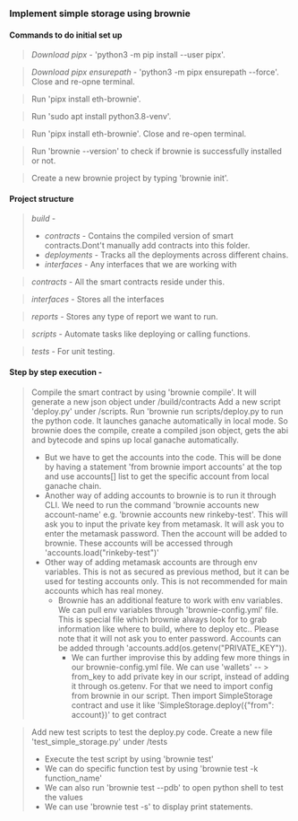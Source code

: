 ### Implement simple storage using brownie

#### Commands to do initial set up
> _Download pipx_ - 'python3 -m pip install --user pipx'.

> _Download pipx ensurepath_ - 'python3 -m pipx ensurepath --force'. Close and re-opne terminal.

> Run 'pipx install eth-brownie'.

> Run 'sudo apt install python3.8-venv'.

> Run 'pipx install eth-brownie'. Close and re-open terminal.

> Run 'brownie --version' to check if brownie is successfully installed or not.

> Create a new brownie project by typing 'brownie init'. 

#### Project structure
> _build_ - 
>   - _contracts_ - Contains the compiled version of smart contracts.Dont't manually add contracts into this folder.
>   - _deployments_ - Tracks all the deployments across different chains.
>   - _interfaces_ - Any interfaces that we are working with

> _contracts_ - All the smart contracts reside under this.

> _interfaces_ - Stores all the interfaces

> _reports_ - Stores any type of report we want to run.

> _scripts_ - Automate tasks like deploying or calling functions.

> _tests_ - For unit testing.

#### Step by step execution -
> Compile the smart contract by using 'brownie compile'. It will generate a new json object under /build/contracts
> Add a new script 'deploy.py' under /scripts. Run 'brownie run scripts/deploy.py to run the python code. It launches ganache automatically in local mode. So brownie does the compile, create a compiled json object, gets the abi and bytecode and spins up local ganache automatically. 
>   - But we have to get the accounts into the code.  This will be done by having a statement 'from brownie import accounts' at the top and use accounts[] list to get the specific account from local ganache chain.
>   - Another way of adding accounts to brownie is to run it through CLI. We need to run the command 'brownie accounts new account-name' e.g. 'brownie accounts new rinkeby-test'. This will ask you to input the private key from metamask. It will ask you to enter the metamask password. Then the account will be added to brownie. These accounts will be accessed through 'accounts.load("rinkeby-test")' 
>   - Other way of adding metamask accounts are through env variables. This is not as secured as previous method, but it can be used for testing accounts only. This is not recommended for main accounts which has real money. 
>       - Brownie has an additional feature to work with env variables. We can pull env variables through 'brownie-config.yml' file. This is special file which brownie always look for to grab information like where to build, where to deploy etc.. Please note that it will not ask you to enter password. Accounts can be added through 'accounts.add(os.getenv("PRIVATE_KEY")). 
>           - We can further improvise this by adding few more things in our brownie-config.yml file. We can use 'wallets' -- > from_key to add private key in our script, instead of adding it through os.getenv. For that we need to import config from brownie in our script. Then import SimpleStorage contract and use it like 'SimpleStorage.deploy({"from": account})' to get contract

> Add new test scripts to test the deploy.py code. Create a new file 'test_simple_storage.py' under /tests
>   - Execute the test script by using 'brownie test'
>   - We can do specific function test by using 'brownie test -k function_name'
>   - We can also run 'brownie test --pdb' to open python shell to test the values
>   - We can use 'brownie test -s' to display print statements.
